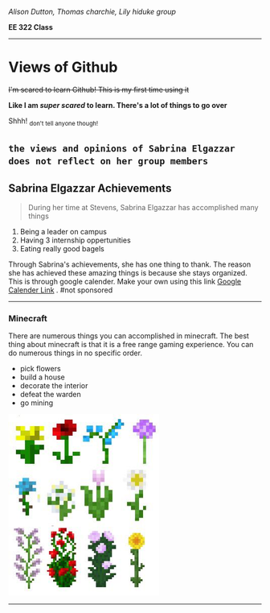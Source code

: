_Alison Dutton, Thomas charchie, Lily hiduke group_

**EE 322 Class**

---
# Views of Github
~~I'm scared to learn Github! This is my first time using it~~

**Like I am _super scared_ to learn. There's a lot of things to go over**

Shhh! <sub>don't tell anyone though!</sub>

`the views and opinions of Sabrina Elgazzar does not reflect on her group members`
---
## Sabrina Elgazzar Achievements
> During her time at Stevens, Sabrina Elgazzar has accomplished many things
1. Being a leader on campus
2. Having 3 internship oppertunities
3. Eating really good bagels

Through Sabrina's achievements, she has one thing to thank. The reason she has achieved these amazing things is because she stays organized. This is through google calender. Make your own using this link [Google Calender Link](https://calendar.google.com/calendar/u/0/r?pli=1) . #not sponsored

---
### Minecraft
There are numerous things you can accomplished in minecraft. The best thing about minecraft is that it is a free range gaming experience. You can do numerous things in no specific order.
- pick flowers
- build a house
- decorate the interior
- defeat the warden
- go mining

![Minecraft flower](minecraftflower.jpeg)

---










